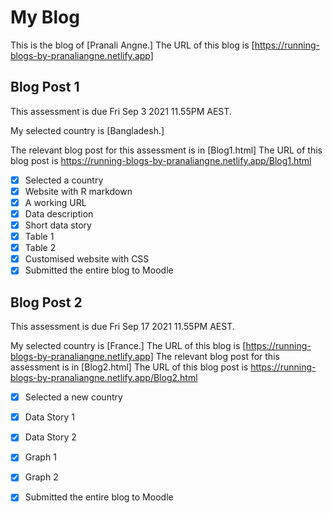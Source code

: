 # My Blog


This is the blog of [Pranali Angne.]
The URL of this blog is [https://running-blogs-by-pranaliangne.netlify.app]

## Blog Post 1

This assessment is due Fri Sep 3 2021 11.55PM AEST.

My selected country is [Bangladesh.]

The relevant blog post for this assessment is in [Blog1.html]
The URL of this blog post is https://running-blogs-by-pranaliangne.netlify.app/Blog1.html

- [x] Selected a country
- [x] Website with R markdown 
- [x] A working URL
- [x] Data description
- [x] Short data story
- [x] Table 1
- [x] Table 2
- [x] Customised website with CSS
- [x] Submitted the entire blog to Moodle

## Blog Post 2

This assessment is due Fri Sep 17 2021 11.55PM AEST.

My selected country is [France.]
The URL of this blog is [https://running-blogs-by-pranaliangne.netlify.app]
The relevant blog post for this assessment is in [Blog2.html]
The URL of this blog post is https://running-blogs-by-pranaliangne.netlify.app/Blog2.html

- [x] Selected a new country
- [x] Data Story 1
- [x] Data Story 2
- [x] Graph 1
- [x] Graph 2
- [x] Submitted the entire blog to Moodle

